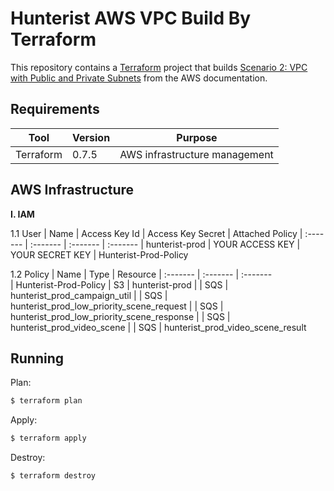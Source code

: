 Hunterist AWS VPC Build By Terraform 
================================================================================

This repository contains a [Terraform](https://www.terraform.io/) project that builds [Scenario 2: VPC with Public and Private Subnets](http://docs.aws.amazon.com/AmazonVPC/latest/UserGuide/VPC_Scenario2.html) from the AWS documentation.


Requirements
--------------------------------------------------------------------------------


Tool       | Version      | Purpose
---------- | ------------ | ----------------------------------------------------
Terraform  | 0.7.5        | AWS infrastructure management


AWS Infrastructure
--------------------------------------------------------------------------------
**I. IAM**

1.1 User
| Name           | Access Key Id    | Access Key Secret | Attached Policy
| :-------       | :-------         | :-------          |  :-------
| hunterist-prod | YOUR ACCESS KEY  | YOUR SECRET KEY   | Hunterist-Prod-Policy

1.2 Policy
| Name                    | Type       | Resource
| :-------                | :-------   | :-------  
| Hunterist-Prod-Policy   | S3         | hunterist-prod
|                         | SQS        | hunterist_prod_campaign_util
|                         | SQS        | hunterist_prod_low_priority_scene_request
|                         | SQS        | hunterist_prod_low_priority_scene_response
|                         | SQS        | hunterist_prod_video_scene
|                         | SQS        | hunterist_prod_video_scene_result



Running
--------------------------------------------------------------------------------
Plan:

```sh
$ terraform plan
```

Apply:

```sh
$ terraform apply
```

Destroy:

```sh
$ terraform destroy
```